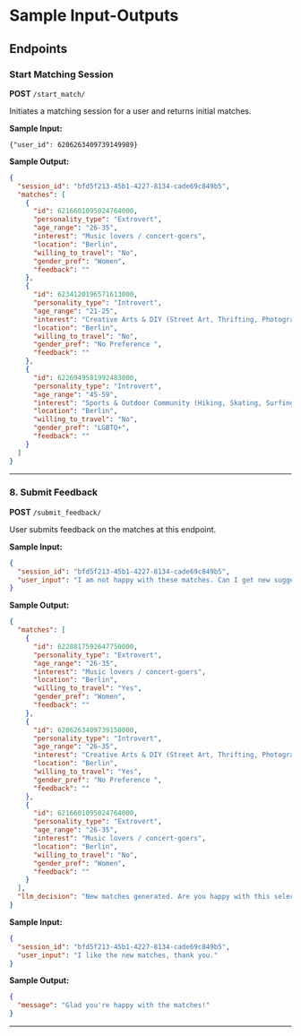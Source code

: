 # Sample Input-Outputs


## Endpoints

### Start Matching Session
**POST** `/start_match/`

Initiates a matching session for a user and returns initial matches.

**Sample Input:**
```
{"user_id": 6206263409739149989}
```

**Sample Output:**
```json
{
  "session_id": "bfd5f213-45b1-4227-8134-cade69c849b5",
  "matches": [
    {
      "id": 6216601095024764000,
      "personality_type": "Extrovert",
      "age_range": "26-35",
      "interest": "Music lovers / concert-goers",
      "location": "Berlin",
      "willing_to_travel": "No",
      "gender_pref": "Women",
      "feedback": ""
    },
    {
      "id": 6234120196571613000,
      "personality_type": "Introvert",
      "age_range": "21-25",
      "interest": "Creative Arts & DIY (Street Art, Thrifting, Photography)",
      "location": "Berlin",
      "willing_to_travel": "No",
      "gender_pref": "No Preference ",
      "feedback": ""
    },
    {
      "id": 6226949581992483000,
      "personality_type": "Introvert",
      "age_range": "45-59",
      "interest": "Sports & Outdoor Community (Hiking, Skating, Surfing)",
      "location": "Berlin",
      "willing_to_travel": "No",
      "gender_pref": "LGBTQ+",
      "feedback": ""
    }
  ]
}
```

---

### 8. Submit Feedback
**POST** `/submit_feedback/`

User submits feedback on the matches at this endpoint.

**Sample Input:**
```json
{
  "session_id": "bfd5f213-45b1-4227-8134-cade69c849b5",
  "user_input": "I am not happy with these matches. Can I get new suggestions?"
}
```

**Sample Output:**
```json
{
  "matches": [
    {
      "id": 6228817592647750000,
      "personality_type": "Extrovert",
      "age_range": "26-35",
      "interest": "Music lovers / concert-goers",
      "location": "Berlin",
      "willing_to_travel": "Yes",
      "gender_pref": "Women",
      "feedback": ""
    },
    {
      "id": 6206263409739150000,
      "personality_type": "Introvert",
      "age_range": "26-35",
      "interest": "Creative Arts & DIY (Street Art, Thrifting, Photography)",
      "location": "Berlin",
      "willing_to_travel": "Yes",
      "gender_pref": "No Preference ",
      "feedback": ""
    },
    {
      "id": 6216601095024764000,
      "personality_type": "Extrovert",
      "age_range": "26-35",
      "interest": "Music lovers / concert-goers",
      "location": "Berlin",
      "willing_to_travel": "No",
      "gender_pref": "Women",
      "feedback": ""
    }
  ],
  "llm_decision": "New matches generated. Are you happy with this selection?"
}
```

**Sample Input:**
```json
{
  "session_id": "bfd5f213-45b1-4227-8134-cade69c849b5",
  "user_input": "I like the new matches, thank you."
}
```

**Sample Output:**
```json
{
  "message": "Glad you're happy with the matches!"
}
```

---

